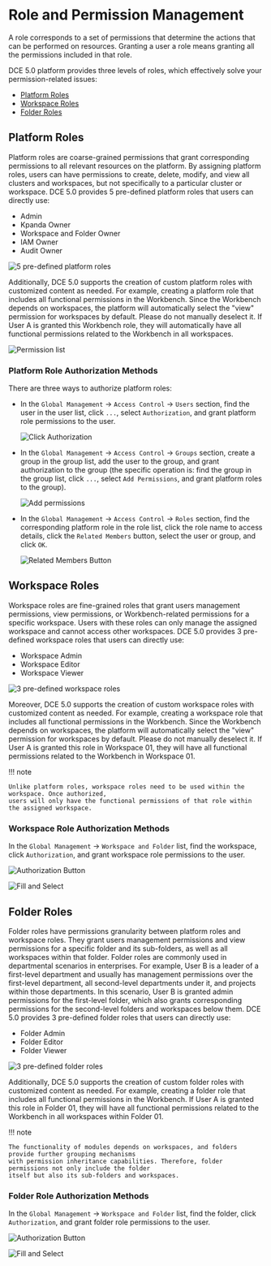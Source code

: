 # Role and Permission Management

A role corresponds to a set of permissions that determine the actions that can be
performed on resources. Granting a user a role means granting all the permissions included in that role.

DCE 5.0 platform provides three levels of roles, which effectively solve your permission-related issues:

- [Platform Roles](#platform-roles)
- [Workspace Roles](#workspace-roles)
- [Folder Roles](#folder-roles)

## Platform Roles

Platform roles are coarse-grained permissions that grant corresponding permissions to
all relevant resources on the platform. By assigning platform roles, users can have
permissions to create, delete, modify, and view all clusters and workspaces, but not
specifically to a particular cluster or workspace. DCE 5.0 provides 5 pre-defined
platform roles that users can directly use:

- Admin
- Kpanda Owner
- Workspace and Folder Owner
- IAM Owner
- Audit Owner

![5 pre-defined platform roles](../../images/newrole01.png)

Additionally, DCE 5.0 supports the creation of custom platform roles with customized content
as needed. For example, creating a platform role that includes all functional permissions in
the Workbench. Since the Workbench depends on workspaces, the platform will automatically
select the "view" permission for workspaces by default. Please do not manually deselect it.
If User A is granted this Workbench role, they will automatically have all functional permissions
related to the Workbench in all workspaces.

![Permission list](../../images/newrole02.png)

### Platform Role Authorization Methods

There are three ways to authorize platform roles:

- In the `Global Management` -> `Access Control` -> `Users` section, find the user
  in the user list, click `...`, select `Authorization`, and grant platform role permissions to the user.

    ![Click Authorization](../../images/newrole03.png)

- In the `Global Management` -> `Access Control` -> `Groups` section, create a group in the group list,
  add the user to the group, and grant authorization to the group
   (the specific operation is: find the group in the group list, click `...`, select `Add Permissions`, and grant platform roles to the group).

    ![Add permissions](../../images/newrole04.png)

- In the `Global Management` -> `Access Control` -> `Roles` section, find the corresponding platform role
  in the role list, click the role name to access details, click the `Related Members` button, select the user or group, and click `OK`.

    ![Related Members Button](../../images/newrole05.png)

## Workspace Roles

Workspace roles are fine-grained roles that grant users management permissions, view permissions,
or Workbench-related permissions for a specific workspace. Users with these roles can only manage
the assigned workspace and cannot access other workspaces. DCE 5.0 provides 3 pre-defined workspace
roles that users can directly use:

- Workspace Admin
- Workspace Editor
- Workspace Viewer

![3 pre-defined workspace roles](../../images/newrole06.png)

Moreover, DCE 5.0 supports the creation of custom workspace roles with customized content as needed.
For example, creating a workspace role that includes all functional permissions in the Workbench.
Since the Workbench depends on workspaces, the platform will automatically select the "view" permission
for workspaces by default. Please do not manually deselect it. If User A is granted this role in
Workspace 01, they will have all functional permissions related to the Workbench in Workspace 01.

!!! note

    Unlike platform roles, workspace roles need to be used within the workspace. Once authorized,
    users will only have the functional permissions of that role within the assigned workspace.

### Workspace Role Authorization Methods

In the `Global Management` -> `Workspace and Folder` list, find the workspace,
click `Authorization`, and grant workspace role permissions to the user.

![Authorization Button](../../images/newrole07.png)

![Fill and Select](../../images/newrole08.png)

## Folder Roles

Folder roles have permissions granularity between platform roles and workspace roles.
They grant users management permissions and view permissions for a specific folder and its sub-folders,
as well as all workspaces within that folder. Folder roles are commonly used in departmental scenarios
in enterprises. For example, User B is a leader of a first-level department and usually has management
permissions over the first-level department, all second-level departments under it, and projects within
those departments. In this scenario, User B is granted admin permissions for the first-level folder,
which also grants corresponding permissions for the second-level folders and workspaces below them.
DCE 5.0 provides 3 pre-defined folder roles that users can directly use:

- Folder Admin
- Folder Editor
- Folder Viewer

![3 pre-defined folder roles](../../images/newrole09.png)

Additionally, DCE 5.0 supports the creation of custom folder roles with customized content as needed.
For example, creating a folder role that includes all functional permissions in the Workbench.
If User A is granted this role in Folder 01, they will have all functional permissions related
to the Workbench in all workspaces within Folder 01.

!!! note

    The functionality of modules depends on workspaces, and folders provide further grouping mechanisms
    with permission inheritance capabilities. Therefore, folder permissions not only include the folder
    itself but also its sub-folders and workspaces.

### Folder Role Authorization Methods

In the `Global Management` -> `Workspace and Folder` list, find the folder,
click `Authorization`, and grant folder role permissions to the user.

![Authorization Button](../../images/newrole10.png)

![Fill and Select](../../images/newrole11.png)
